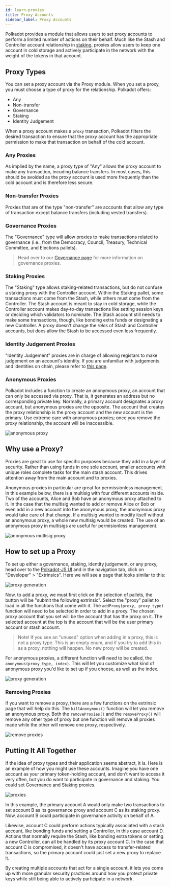 ```yaml
---
id: learn-proxies
title: Proxy Accounts
sidebar_label: Proxy Accounts
---
```


Polkadot provides a module that allows users to set proxy accounts to perform a limited number of
actions on their behalf. Much like the Stash and Controller account relationship in
[staking](learn-staking), proxies allow users to keep one account in cold storage and actively
participate in the network with the weight of the tokens in that account.

## Proxy Types

You can set a proxy account via the Proxy module. When you set a proxy, you must choose a type of
proxy for the relationship. Polkadot offers:

- Any
- Non-transfer
- Governance
- Staking
- Identity Judgement

When a proxy account makes a `proxy` transaction, Polkadot filters the desired transaction to ensure
that the proxy account has the appropriate permission to make that transaction on behalf of the cold
account.

### Any Proxies

As implied by the name, a proxy type of "Any" allows the proxy account to make any transaction,
incuding balance transfers. In most cases, this should be avoided as the proxy account is used more
frequently than the cold account and is therefore less secure.

### Non-transfer Proxies

Proxies that are of the type "non-transfer" are accounts that allow any type of transaction except
balance transfers (including vested transfers).

### Governance Proxies

The "Governance" type will allow proxies to make transactions related to governance (i.e., from the
Democracy, Council, Treasury, Technical Committee, and Elections pallets).

> Head over to our [Governance page](maintain-guides-democracy#governance-proxies) for more
> information on governance proxies.

### Staking Proxies

The "Staking" type allows staking-related transactions, but do not confuse a staking proxy with the
Controller account. Within the Staking pallet, some transactions must come from the Stash, while
others must come from the Controller. The Stash account is meant to stay in cold storage, while the
Controller account makes day-to-day transactions like setting session keys or deciding which
validators to nominate. The Stash account still needs to make some transactions, though, like
bonding extra funds or designating a new Controller. A proxy doesn't change the _roles_ of Stash and
Controller accounts, but does allow the Stash to be accessed even less frequently.

### Identity Judgement Proxies

"Identity Judgement" proxies are in charge of allowing registars to make judgement on an account's
identity. If you are unfamiliar with judgements and identities on chain, please refer to
[this page](learn-identity#judgements).

### Anonymous Proxies

Polkadot includes a function to create an anonymous proxy, an account that can only be accessed via
proxy. That is, it generates an address but no corresponding private key. Normally, a primary
account designates a proxy account, but anonymous proxies are the opposite. The account that creates
the proxy relationship is the proxy account and the new account is the primary. Use extreme care
with anonymous proxies; once you remove the proxy relationship, the account will be inaccessible.

![anonymous proxy](assets/polkadot_anonymous_proxy.png)

## Why use a Proxy?

Proxies are great to use for specific purposes because they add in a layer of security. Rather than
using funds in one sole account, smaller accounts with unique roles complete tasks for the main
stash account. This drives attention away from the main account and to proxies.

Anonymous proxies in particular are great for permissionless management. In this example below,
there is a multisig with four different accounts inside. Two of the accounts, Alice and Bob have an
anonymous proxy attached to it. In the case that the multisig wanted to add or remove Alice or Bob
or even add in a new account into the anonymous proxy, the anonymous proxy would take care of that
change. If a multisig wanted to modify itself without an anonymous proxy, a whole new multisig would
be created. The use of an anonymous proxy in multisigs are useful for permisionless management.

![anonymous mutlisig proxy](assets/polkadot_multisig_anon.png)

## How to set up a Proxy

To set up either a governance, staking, identity judgement, or any proxy, head over to the
[Polkadot-JS UI](https://polkadot.js.org/apps) and in the navigation tab, click on "Developer" >
"Extrinsics". Here we will see a page that looks similar to this:

![proxy generation](assets/polkadot_generating_proxy.png)

Now, to add a proxy, we must first click on the selection of pallets, the button will be "submit the
following extrinsic". Select the "proxy" pallet to load in all the functions that come with it. The
`addProxy(proxy, proxy_type)` function will need to be selected in order to add in a proxy. The
chosen proxy account that you set will be the account that has the proxy on it. The selected account
at the top is the account that will be the user primary account or stash account.

> Note! If you see an "unused" option when adding in a proxy, this is not a proxy type. This is an
> empty enum, and if you try to add this in as a proxy, nothing will happen. No new proxy will be
> created.

For anonymous proxies, a different function will need to be called, the
`anonymous(proxy_type, index)`. This will let you customize what kind of anonymous proxy you'd like
to set up if you choose, as well as the index.

![proxy generation](assets/polkadot_anon_proxy.png)

### Removing Proxies

If you want to remove a proxy, there are a few functions on the extrinsic page that will help do
this. The `killAnonymous()` function will let you remove an anonymous proxy. Both the
`removeProxies()` and the `removeProxy()` will remove any other type of proxy but one function will
remove all proxies made while the other will remove one proxy, respectively.

![remove proxies](assets/polkadot_remove_proxy.png)

## Putting It All Together

If the idea of proxy types and their application seems abstract, it is. Here is an example of how
you might use these accounts. Imagine you have one account as your primary token-holding account,
and don't want to access it very often, but you do want to participate in governance and staking.
You could set Governance and Staking proxies.

![proxies](assets/polkadot_regular_proxies.png)

In this example, the primary account A would only make two transactions to set account B as its
governance proxy and account C as its staking proxy. Now, account B could participate in governance
activity on behalf of A.

Likewise, account C could perform actions typically associated with a stash account, like bonding
funds and setting a Controller, in this case account D. Actions that normally require the Stash,
like bonding extra tokens or setting a new Controller, can all be handled by its proxy account C. In
the case that account C is compromised, it doesn't have access to transfer-related transactions, so
the primary account could just set a new proxy to replace it.

By creating multiple accounts that act for a single account, it lets you come up with more granular
security practices around how you protect private keys while still being able to actively
participate in a network.
